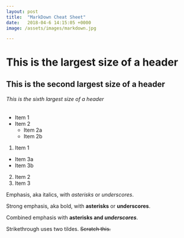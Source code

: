 ```yaml
---
layout: post
title:  "MarkDown Cheat Sheet"
date:   2018-04-6 14:15:05 +0000
image: /assets/images/markdown.jpg

---
```



# This is the largest size of a header
## This is the second largest size of a header
###### This is the sixth largest size of a header


* Item 1
* Item 2
  * Item 2a
  * Item 2b


1. Item 1
  * Item 3a
  * Item 3b
2. Item 2
3. Item 3

 

Emphasis, aka italics, with *asterisks* or _underscores_.

Strong emphasis, aka bold, with **asterisks** or __underscores__.

Combined emphasis with **asterisks and _underscores_**.

Strikethrough uses two tildes. ~~Scratch this.~~